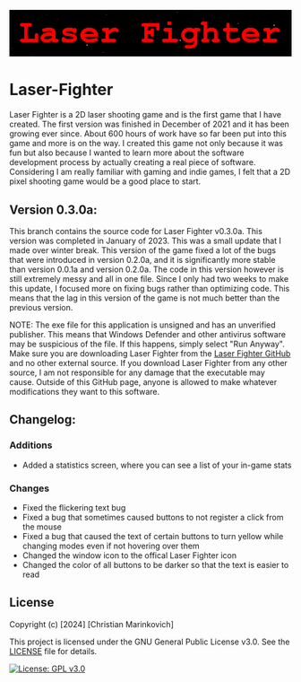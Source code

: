 ![Splash Text](img/Laser_Fighter_Splash_Text.png)

# Laser-Fighter

Laser Fighter is a 2D laser shooting game and is the first game that I have created. The first version was finished in December of 2021 and it has been growing ever since. About 600 hours of work have so far been put into this game and more is on the way. I created this game not only because it was fun but also because I wanted to learn more about the software development process by actually creating a real piece of software. Considering I am really familiar with gaming and indie games, I felt that a 2D pixel shooting game would be a good place to start.

## Version 0.3.0a:

This branch contains the source code for Laser Fighter v0.3.0a. This version was completed in January of 2023. This was a small update that I made over winter break. This version of the game fixed a lot of the bugs that were introduced in version 0.2.0a, and it is significantly more stable than version 0.0.1a and version 0.2.0a. The code in this version however is still extremely messy and all in one file. Since I only had two weeks to make this update, I focused more on fixing bugs rather than optimizing code. This means that the lag in this version of the game is not much better than the previous version.

NOTE: The exe file for this application is unsigned and has an unverified publisher. This means that Windows Defender and other antivirus software may be suspicious of the file. If this happens, simply select "Run Anyway". Make sure you are downloading Laser Fighter from the [Laser Fighter GitHub](https://github.com/Christian2147/Laser-Fighter) and no other external source. If you download Laser Fighter from any other source, I am not responsible for any damage that the executable may cause. Outside of this GitHub page, anyone is allowed to make whatever modifications they want to this software.

## Changelog:

### Additions
+ Added a statistics screen, where you can see a list of your in-game stats

### Changes
* Fixed the flickering text bug
* Fixed a bug that sometimes caused buttons to not register a click from the mouse
* Fixed a bug that caused the text of certain buttons to turn yellow while changing modes even if not hovering over them
* Changed the window icon to the offical Laser Fighter icon
* Changed the color of all buttons to be darker so that the text is easier to read

## License

Copyright (c) [2024] [Christian Marinkovich]

This project is licensed under the GNU General Public License v3.0. See the [LICENSE](./LICENSE) file for details.

[![License: GPL v3.0](https://img.shields.io/badge/License-GPL%20v3.0-blue.svg)](https://www.gnu.org/licenses/gpl-3.0)
